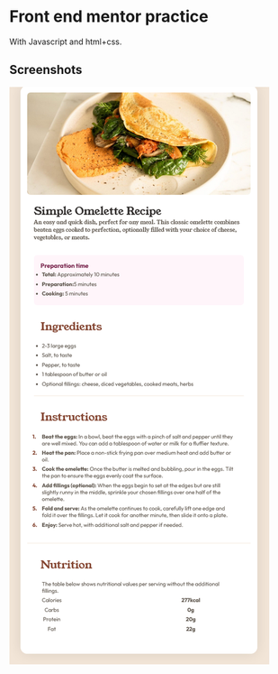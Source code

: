
# Front end mentor practice
With Javascript and html+css.




## Screenshots

<picture><img src="readme-images/1000px+.png"></picture>

